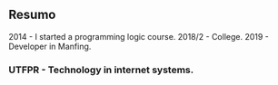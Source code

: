 ## Resumo
2014 - I started a programming logic course.
2018/2 - College.
2019 - Developer in Manfing.

### UTFPR - Technology in internet systems.
